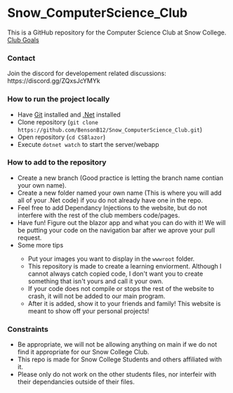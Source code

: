 # Snow_ComputerScience_Club
This is a GitHub repository for the Computer Science Club at Snow College. 
<a href="/ClubGoals.pdf">Club Goals</a>

<h3>Contact</h4>
Join the discord for developement related discussions: https://discord.gg/ZQxsJcYMYk

<h3>How to run the project locally</h3>
<ul>
  <li>Have <a href="https://githubdesktop.org/en/index.html">Git</a> installed and <a href="https://dotnet.microsoft.com/en-us/download/dotnet-framework">.Net</a> installed</li>
  <li>Clone repository (<code>git clone https://github.com/BensonB12/Snow_ComputerScience_Club.git</code>)</li>
  <li>Open repository (<code>cd CSBlazor</code>)</li>
  <li>Execute <code>dotnet watch</code> to start the server/webapp</li>
</ul>


<h3>How to add to the repository</h3>
<ul>
  <li>Create a new branch (Good practice is letting the branch name contian your own name).</li>
  <li>Create a new folder named your own name (This is where you will add all of your .Net code) if you do not already have one in the repo.</li>
  <li>Feel free to add Dependancy Injections to the website, but do not interfere with the rest of the club members code/pages.</li>
  <li>Have fun! Figure out the blazor app and what you can do with it! We will be putting your code on the navigation bar after we aprove your pull request.</li>
  <li>Some more tips </li>
    <ul>
      <li>Put your images you want to display in the <code>wwwroot</code> folder.</li>
      <li>This repository is made to create a learning enviorment. Although I cannot always catch copied code, I don't want you to create something that isn't yours and call it your own.</li>
      <li>If your code does not compile or stops the rest of the website to crash, it will not be added to our main program.</li>
      <li>After it is added, show it to your friends and family! This website is meant to show off your personal projects!</li>
    </ul>
</ul>

<h3>Constraints</h3>
<ul>
  <li>Be appropriate, we will not be allowing anything on main if we do not find it appropriate for our Snow College Club.</li>
  <li>This repo is made for Snow College Students and others affiliated with it. </li>
  <li>Please only do not work on the other students files, nor interfeir with their dependancies outside of their files. </li>
</ul>
